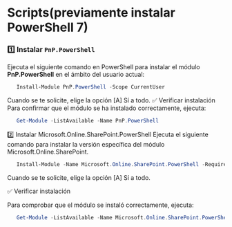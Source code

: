 # Scripts(previamente instalar PowerShell 7)

### 1️⃣ Instalar `PnP.PowerShell`
Ejecuta el siguiente comando en PowerShell para instalar el módulo **PnP.PowerShell** en el ámbito del usuario actual:

```powershell
   Install-Module PnP.PowerShell -Scope CurrentUser
```

Cuando se te solicite, elige la opción [A] Sí a todo.
✅ Verificar instalación
Para confirmar que el módulo se ha instalado correctamente, ejecuta:

```powershell
   Get-Module -ListAvailable -Name PnP.PowerShell
```

2️⃣ Instalar Microsoft.Online.SharePoint.PowerShell
Ejecuta el siguiente comando para instalar la versión específica del módulo Microsoft.Online.SharePoint.

```powershell
   Install-Module -Name Microsoft.Online.SharePoint.PowerShell -RequiredVersion 16.0.24524.12000
```

Cuando se te solicite, elige la opción [A] Sí a todo.

✅ Verificar instalación

Para comprobar que el módulo se instaló correctamente, ejecuta:

```powershell
   Get-Module -ListAvailable -Name Microsoft.Online.SharePoint.PowerShell
```
